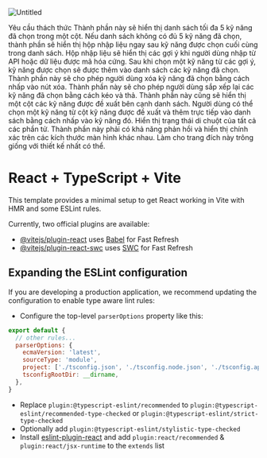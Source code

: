 
![Untitled](https://github.com/user-attachments/assets/1857ad91-61de-462b-b05c-f1dc896a6587)


Yêu cầu thách thức
Thành phần này sẽ hiển thị danh sách tối đa 5 kỹ năng đã chọn trong một cột.
Nếu danh sách không có đủ 5 kỹ năng đã chọn, thành phần sẽ hiển thị hộp nhập liệu ngay sau kỹ năng được chọn cuối cùng trong danh sách.
Hộp nhập liệu sẽ hiển thị các gợi ý khi người dùng nhập từ API hoặc dữ liệu được mã hóa cứng.
Sau khi chọn một kỹ năng từ các gợi ý, kỹ năng được chọn sẽ được thêm vào danh sách các kỹ năng đã chọn.
Thành phần này sẽ cho phép người dùng xóa kỹ năng đã chọn bằng cách nhấp vào nút xóa.
Thành phần này sẽ cho phép người dùng sắp xếp lại các kỹ năng đã chọn bằng cách kéo và thả.
Thành phần này cũng sẽ hiển thị một cột các kỹ năng được đề xuất bên cạnh danh sách.
Người dùng có thể chọn một kỹ năng từ cột kỹ năng được đề xuất và thêm trực tiếp vào danh sách bằng cách nhấp vào kỹ năng đó.
Hiển thị trạng thái di chuột của tất cả các phần tử.
Thành phần này phải có khả năng phản hồi và hiển thị chính xác trên các kích thước màn hình khác nhau.
Làm cho trang đích này trông giống với thiết kế nhất có thể.
      
# React + TypeScript + Vite

This template provides a minimal setup to get React working in Vite with HMR and some ESLint rules.

Currently, two official plugins are available:

- [@vitejs/plugin-react](https://github.com/vitejs/vite-plugin-react/blob/main/packages/plugin-react/README.md) uses [Babel](https://babeljs.io/) for Fast Refresh
- [@vitejs/plugin-react-swc](https://github.com/vitejs/vite-plugin-react-swc) uses [SWC](https://swc.rs/) for Fast Refresh

## Expanding the ESLint configuration

If you are developing a production application, we recommend updating the configuration to enable type aware lint rules:

- Configure the top-level `parserOptions` property like this:

```js
export default {
  // other rules...
  parserOptions: {
    ecmaVersion: 'latest',
    sourceType: 'module',
    project: ['./tsconfig.json', './tsconfig.node.json', './tsconfig.app.json'],
    tsconfigRootDir: __dirname,
  },
}
```

- Replace `plugin:@typescript-eslint/recommended` to `plugin:@typescript-eslint/recommended-type-checked` or `plugin:@typescript-eslint/strict-type-checked`
- Optionally add `plugin:@typescript-eslint/stylistic-type-checked`
- Install [eslint-plugin-react](https://github.com/jsx-eslint/eslint-plugin-react) and add `plugin:react/recommended` & `plugin:react/jsx-runtime` to the `extends` list
